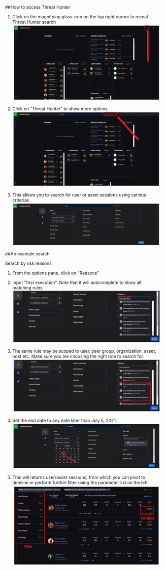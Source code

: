 ##How to access Threat Hunter

1. Click on the magnifying glass icon on the top right corner to reveal Threat Hunter search
	![](../Images/magnifying_glass.png)

2. Click on "Threat Hunter" to show more options
	![](../Images/threat_hunter.png)

3. This allows you to search for user or asset sessions using various criterias 
	![](../Images/wizard.png)
	
##An example search

Search by risk reasons

1. From the options pane, click on "Reasons"

2. Input "first execution". Note that it will autocomplete to show all matching rules
	![](../Images/matching_rules.png)
3. The same rule may be scoped to user, peer group, organization, asset, host etc. Make sure you are choosing the right rule to search for. 
	![](../Images/scope.png)
	
4. Set the end date to any date later than July 5, 2021.
	![](../Images/search_date.png)

5. This will returns user/asset sessions, from which you can pivot to timeline or perform further filter using the parameter list on the left
	![](../Images/sessions.png)